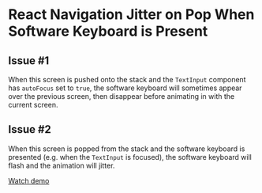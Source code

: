 # React Navigation Jitter on Pop When Software Keyboard is Present

## Issue #1
When this screen is pushed onto the stack and the `TextInput` component has `autoFocus` set to `true`, the software keyboard will sometimes appear over the previous screen, then disappear before animating in with the current screen.

## Issue #2
When this screen is popped from the stack and the software keyboard is presented (e.g. when the `TextInput` is focused), the software keyboard will flash and the animation will jitter.

[Watch demo](./demo.mov)
